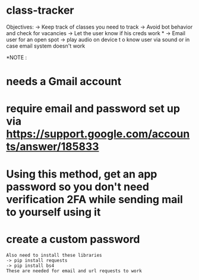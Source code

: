 # class-tracker

Objectives:
-> Keep track of classes you need to track
-> Avoid bot behavior and check for vacancies 
-> Let the user know if his creds work *
-> Email user for an open spot
-> play audio on device t o know user via sound or in case email system doesn't work

*NOTE : 
# needs a Gmail account 
# require email and password set up via https://support.google.com/accounts/answer/185833
# Using this method, get an app password so you don't need verification 2FA  while sending mail to yourself using it
# create a custom password

####
    Also need to install these libraries
    -> pip install requests
    -> pip install bs4
    These are needed for email and url requests to work